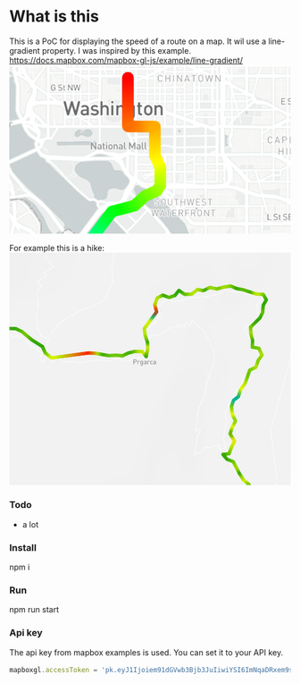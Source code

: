 # What is this

This is a PoC for displaying the speed of a route on a map. 
It wil use a line-gradient property. I was inspired by this example.
https://docs.mapbox.com/mapbox-gl-js/example/line-gradient/
![](docs/color_map.png)

For example this is a hike:
![](docs/hike.png)

### Todo
* a lot

### Install

npm i

### Run

npm run start


### Api key
The api key from mapbox examples is used. You can set it to your API key. 
```javascript
mapboxgl.accessToken = 'pk.eyJ1Ijoiem91dGVwb3Bjb3JuIiwiYSI6ImNqaDRxem9sNDE1Zmwyd2xuZG1iYTl0OXcifQ.r4qZMpEbr2FoCN4sd97kDw';
```


